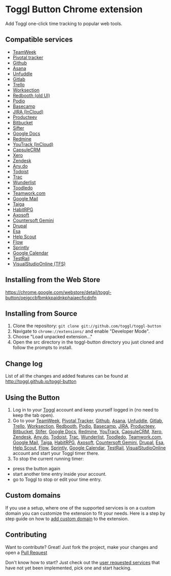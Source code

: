 # Toggl Button Chrome extension

Add Toggl one-click time tracking to popular web tools.

## Compatible services
  - [TeamWeek][2]
  - [Pivotal tracker][3]
  - [Github][4]
  - [Asana][5]
  - [Unfuddle][6]
  - [Gitlab][7]
  - [Trello][8]
  - [Worksection][9]
  - [Redbooth (old UI)][10]
  - [Podio][11]
  - [Basecamp][12]
  - [JIRA (InCloud)][13]
  - [Producteev][14]
  - [Bitbucket][15]
  - [Sifter][16]
  - [Google Docs][17]
  - [Redmine][18]
  - [YouTrack (InCloud)][19]
  - [CapsuleCRM][20]
  - [Xero][21]
  - [Zendesk][22]
  - [Any.do][23]
  - [Todoist][24]
  - [Trac][25]
  - [Wunderlist][26]
  - [Toodledo][27]
  - [Teamwork.com][28]
  - [Google Mail][29]
  - [Taiga][30]
  - [HabitRPG][31]
  - [Axosoft][32]
  - [Countersoft Gemini][33]
  - [Drupal][34]
  - [Esa][35]
  - [Help Scout][36]
  - [Flow][37]
  - [Sprintly][38]
  - [Google Calendar][39]
  - [TestRail][40]
  - [VisualStudioOnline (TFS)][28]

## Installing from the Web Store

https://chrome.google.com/webstore/detail/toggl-button/oejgccbfbmkkpaidnkphaiaecficdnfn

## Installing from Source

1.  Clone the repository: `git clone git://github.com/toggl/toggl-button`
2.  Navigate to `chrome://extensions/` and enable "Developer Mode".
3.  Choose "Load unpacked extension..."
4.  Open the src directory in the toggl-button directory you just cloned and follow the prompts to install.

## Change log

List of all the changes and added features can be found at http://toggl.github.io/toggl-button

## Using the Button
1.  Log in to your [Toggl][1] account and keep yourself logged in (no need to keep the tab open).
2.  Go to your [TeamWeek][2], [Pivotal Tracker][3], [Github][4], [Asana][5], [Unfuddle][6], [Gitlab][7],
[Trello][8], [Worksection][9], [Redbooth][10], [Podio][11], [Basecamp][12], [JIRA][13], [Producteev][14],
[Bitbucket][15], [Stifer][16], [Google Docs][17], [Redmine][18], [YouTrack][19], [CapsuleCRM][20],
[Xero][21], [Zendesk][22], [Any.do][23], [Todoist][24], [Trac][25], [Wunderlist][26], [Toodledo][27],
[Teamwork.com][28], [Google Mail][29], [Taiga][30], [HabitRPG][31], [Axosoft][32], [Countersoft Gemini][33], [Drupal][34], [Esa][35], [Help Scout][36], [Flow][37], [Sprintly][38], [Google Calendar][39], [TestRail][40], [VisualStudioOnline][41] account and start your Toggl timer there.
3.  To stop the current running timer:
  - press the button again
  - start another time entry inside your account.
  - go to Toggl to stop or edit your time entry.

## Custom domains
If you use a setup, where one of the supported services is on a custom domain you can customize the extension to fit your needs. Here is a step by step guide on how to [add custom domain][98] to the extension.

## Contributing
Want to contribute? Great! Just fork the project, make your changes and open a [Pull Request][99]

Don't know how to start? Just check out the [user requested services][97] that have not yet been implemented, pick one and start hacking.

[1]: https://www.toggl.com/
[2]: https://teamweek.com/
[3]: https://www.pivotaltracker.com/
[4]: https://github.com/
[5]: http://asana.com/
[6]: http://unfuddle.com/
[7]: https://gitlab.com/
[8]: https://trello.com/
[9]: http://worksection.com/
[10]: https://redbooth.com/
[11]: https://podio.com/
[12]: https://basecamp.com/
[13]: https://www.atlassian.com/software/jira
[14]: https://www.producteev.com/
[15]: https://www.bitbucket.org/
[16]: https://www.sifterapp.com/
[17]: https://docs.google.com/
[18]: http://www.redmine.org/
[19]: http://www.jetbrains.com/youtrack/
[20]: http://www.capsulecrm.com/
[21]: https://www.xero.com/
[22]: https://www.zendesk.com/
[23]: http://www.any.do/
[24]: https://todoist.com/
[25]: http://trac.edgewall.org/
[26]: https://www.wunderlist.com
[27]: https://www.toodledo.com/
[28]: https://www.teamwork.com/
[29]: https://mail.google.com
[30]: https://taiga.io/
[31]: https://habitrpg.com
[32]: https://www.axosoft.com
[33]: https://www.countersoft.com
[34]: https://www.drupal.org
[35]: https://esa.io
[36]: http://www.helpscout.net/
[37]: http://getflow.com/
[38]: https://sprint.ly
[39]: https://www.google.com/calendar
[40]: https://testrail.com
[41]: http://www.visualstudio.com/
[97]: https://github.com/toggl/toggl-button/wiki/User-requested-buttons
[98]: https://github.com/toggl/toggl-button/wiki/Adding-custom-domains
[99]: https://github.com/toggl/toggl-button/pulls
